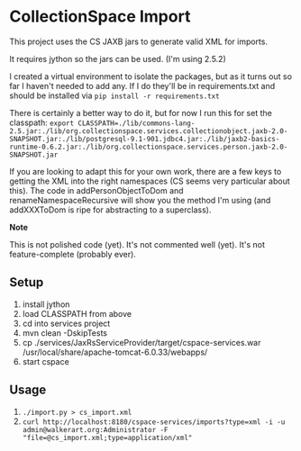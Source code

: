 # CollectionSpace Import

This project uses the CS JAXB jars to generate valid XML for imports.

It requires jython so the jars can be used. (I'm using 2.5.2)

I created a virtual environment to isolate the packages, but as it turns out so far I haven't needed to add any. If I do they'll be in requirements.txt and should be installed via `pip install -r requirements.txt`

There is certainly a better way to do it, but for now I run this for set the classpath: `export CLASSPATH=./lib/commons-lang-2.5.jar:./lib/org.collectionspace.services.collectionobject.jaxb-2.0-SNAPSHOT.jar:./lib/postgresql-9.1-901.jdbc4.jar:./lib/jaxb2-basics-runtime-0.6.2.jar:./lib/org.collectionspace.services.person.jaxb-2.0-SNAPSHOT.jar`

If you are looking to adapt this for your own work, there are a few keys to getting the XML into the right namespaces (CS seems very particular about this).
The code in addPersonObjectToDom and renameNamespaceRecursive will show you the method I'm using (and addXXXToDom is ripe for abstracting to a superclass).

__Note__

This is not polished code (yet). It's not commented well (yet). It's not feature-complete (probably ever).
## Setup
1. install jython
2. load CLASSPATH from above
3. cd into services project
4. mvn clean -DskipTests
5. cp ./services/JaxRsServiceProvider/target/cspace-services.war
/usr/local/share/apache-tomcat-6.0.33/webapps/
6. start cspace

## Usage
1. `./import.py > cs_import.xml`
2. `curl http://localhost:8180/cspace-services/imports?type=xml -i -u admin@walkerart.org:Administrator -F "file=@cs_import.xml;type=application/xml"`

